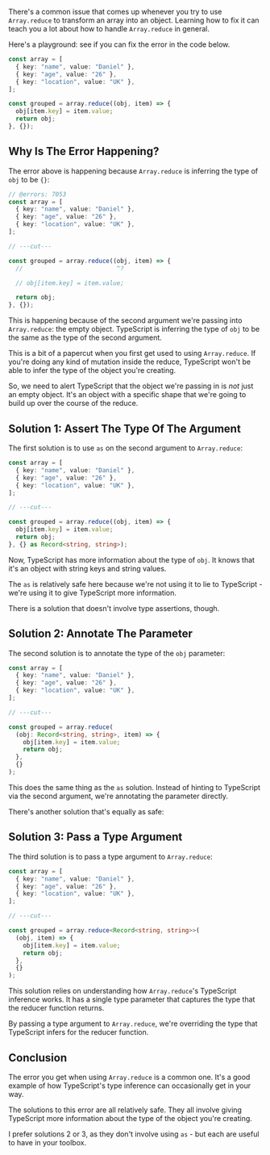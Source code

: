 There's a common issue that comes up whenever you try to use `Array.reduce` to transform an array into an object. Learning how to fix it can teach you a lot about how to handle `Array.reduce` in general.

Here's a playground: see if you can fix the error in the code below.

<Editor>

```typescript
const array = [
  { key: "name", value: "Daniel" },
  { key: "age", value: "26" },
  { key: "location", value: "UK" },
];

const grouped = array.reduce((obj, item) => {
  obj[item.key] = item.value;
  return obj;
}, {});
```

</Editor>

## Why Is The Error Happening?

The error above is happening because `Array.reduce` is inferring the type of `obj` to be `{}`:

```ts twoslash
// @errors: 7053
const array = [
  { key: "name", value: "Daniel" },
  { key: "age", value: "26" },
  { key: "location", value: "UK" },
];

// ---cut---

const grouped = array.reduce((obj, item) => {
  //                          ^?

  // obj[item.key] = item.value;

  return obj;
}, {});
```

This is happening because of the second argument we're passing into `Array.reduce`: the empty object. TypeScript is inferring the type of `obj` to be the same as the type of the second argument.

This is a bit of a papercut when you first get used to using `Array.reduce`. If you're doing any kind of mutation inside the reduce, TypeScript won't be able to infer the type of the object you're creating.

So, we need to alert TypeScript that the object we're passing in is _not_ just an empty object. It's an object with a specific shape that we're going to build up over the course of the reduce.

## Solution 1: Assert The Type Of The Argument

The first solution is to use `as` on the second argument to `Array.reduce`:

```ts twoslash
const array = [
  { key: "name", value: "Daniel" },
  { key: "age", value: "26" },
  { key: "location", value: "UK" },
];

// ---cut---

const grouped = array.reduce((obj, item) => {
  obj[item.key] = item.value;
  return obj;
}, {} as Record<string, string>);
```

Now, TypeScript has more information about the type of `obj`. It knows that it's an object with string keys and string values.

The `as` is relatively safe here because we're not using it to lie to TypeScript - we're using it to give TypeScript more information.

There is a solution that doesn't involve type assertions, though.

## Solution 2: Annotate The Parameter

The second solution is to annotate the type of the `obj` parameter:

```ts twoslash
const array = [
  { key: "name", value: "Daniel" },
  { key: "age", value: "26" },
  { key: "location", value: "UK" },
];

// ---cut---

const grouped = array.reduce(
  (obj: Record<string, string>, item) => {
    obj[item.key] = item.value;
    return obj;
  },
  {}
);
```

This does the same thing as the `as` solution. Instead of hinting to TypeScript via the second argument, we're annotating the parameter directly.

There's another solution that's equally as safe:

## Solution 3: Pass a Type Argument

The third solution is to pass a type argument to `Array.reduce`:

```ts twoslash
const array = [
  { key: "name", value: "Daniel" },
  { key: "age", value: "26" },
  { key: "location", value: "UK" },
];

// ---cut---

const grouped = array.reduce<Record<string, string>>(
  (obj, item) => {
    obj[item.key] = item.value;
    return obj;
  },
  {}
);
```

This solution relies on understanding how `Array.reduce`'s TypeScript inference works. It has a single type parameter that captures the type that the reducer function returns.

By passing a type argument to `Array.reduce`, we're overriding the type that TypeScript infers for the reducer function.

## Conclusion

The error you get when using `Array.reduce` is a common one. It's a good example of how TypeScript's type inference can occasionally get in your way.

The solutions to this error are all relatively safe. They all involve giving TypeScript more information about the type of the object you're creating.

I prefer solutions 2 or 3, as they don't involve using `as` - but each are useful to have in your toolbox.
